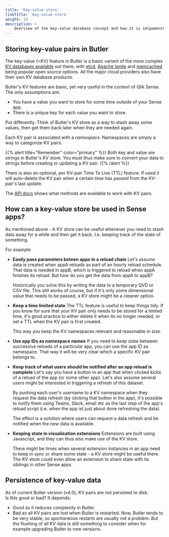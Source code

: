 ```yaml
---
title: 'Key-value store'
linkTitle: 'Key-value store'
weight: 10
description: >
    Overview of the key-value database concept and how it is imlpemented in Butler.
---
```


## Storing key-value pairs in Butler

The key-value (=KV) feature in Butler is a basic variant of the more complex [KV databases available](https://en.wikipedia.org/wiki/Key%E2%80%93value_database) out there, with [etcd](https://etcd.io/), [Apache Ignite](https://ignite.apache.org/) and [memcached](https://memcached.org/) being popular open source options. All the major cloud providers also have their own KV database products.

Butler's KV features are basic, yet very useful in the context of Qlik Sense. The only assumptions are:

* You have a value you want to store for some time outside of your Sense app.
* There is a unique key for each value you want to store.

Put differently: Think of Butler's KV store as a way to stash away some values, then get them back later when they are needed again.

Each KV pair is associated with a *namespace*. Namespaces are simply a way to categorize KV pairs.

{{% alert title="Remember" color="primary" %}}
Both key and value are strings in Butler's KV store. You must thus make sure to convert your data to strings before creating or updating a KV pair.
{{% /alert %}}

There is also an optional, per KV-pair Time To Live (TTL) feature. If used it will auto-delete the KV pair when a certain time has passed from the KV-pair's last update.

The [API docs](/docs/reference/rest-api-1/) shows what methods are available to work with KV pairs.

## How can a key-value store be used in Sense apps?

As mentioned above - A KV store can be useful whenever you need to stash data away for a while and then get it back. I.e. keeping track of the state of something.

For example

* **Easily pass parameters beteen apps in a reload chain**
  Let's assume data is created when appA reloads as part of an hourly reload schedule. That data is needed in appB, which is triggered to reload when appA finishes its reload. But how do you get the data from appA to appB?

  Historically you solve this by writing the data to a temporary QVD or CSV file. This still works of course, but if it's only some dimensional value that needs to be passed, a KV store might be a cleaner option.

* **Keep a time limited state**
  The TTL feature is useful to keep things tidy. If you know for sure that your KV pair only needs to be stored for a limited time, it's good practice to either delete it when its no longer needed, or set a TTL when the KV pair is first created.
  
  This way you keep the KV namespaces relevant and reasonable in size.

* **Use app IDs as namespace names**
  If you need to keep state between successive reloads of a particular app, you can use the app ID as namespace. That way it will be very clear which a specific KV pair belongs to.

* **Keep track of what users should be notified after an app reload is complete**
  Let's say you have a button in an app that when clicked kicks of a reload of the app (or some other app).
  Let's also assume several users might be interested in triggering a refresh of this dataset.

  By pushing each user's username to a KV namespace when they request the data refresh (by clicking that button in the app), it's possible to notify them using Teams, Slack, email etc as the last step of the app's reload script (i.e. when the app
  ist just about done refreshing the data).

  The effect is a solution where users can request a data refresh and be notified when the new data is available.

* **Keeping state in visualisation extensions**
  Extensions are built using Javascript, and they can thus also make use of the KV store.

  There might be times when several extension instances in an app need to keep in sync or share some state - a KV store might be useful there.  
  The KV store could even allow an extension to share state with its siblings in other Sense apps.

## Persistence of key-value data

As of current Butler version (v4.0), KV pairs are not persisted to disk.  
Is this good or bad? It depends:

* Good as it reduces complexity in Butler.
* Bad as all KV pairs are lost when Butler is restarted. Now, Butler tends to be very stable, so spontaneous restarts are usually not a problem. But the flushing of all KV data is still something to consider when for example upgrading Butler to new versions. 